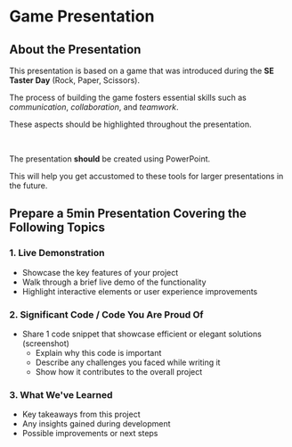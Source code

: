 # Game Presentation
 
## About the Presentation

This presentation is based on a game that was introduced during the **SE Taster Day** (Rock, Paper, Scissors).

The process of building the game fosters essential skills such as *communication*, *collaboration*, and *teamwork*.

These aspects should be highlighted throughout the presentation.

<br>

The presentation **should** be created using PowerPoint.

This will help you get accustomed to these tools for larger presentations in the future.
 
## Prepare a 5min Presentation Covering the Following Topics
 
### 1. Live Demonstration

- Showcase the key features of your project
- Walk through a brief live demo of the functionality
- Highlight interactive elements or user experience improvements
 
### 2. Significant Code / Code You Are Proud Of

- Share 1 code snippet that showcase efficient or elegant solutions (screenshot)
    - Explain why this code is important
    - Describe any challenges you faced while writing it
    - Show how it contributes to the overall project
 
### 3. What We've Learned

- Key takeaways from this project
- Any insights gained during development
- Possible improvements or next steps
